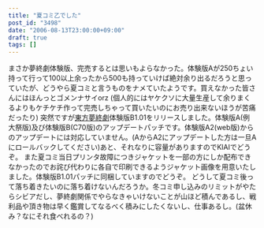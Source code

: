 ```yaml
---
title: "夏コミ乙でした"
post_id: "3498"
date: "2006-08-13T23:00:00+09:00"
draft: true
tags: []
---
```



まさか夢終劇体験版、完売するとは思いもよらなかった。体験版Aが250ちょい持って行って100以上余ったから500も持っていけば絶対余り出るだろうと思っていたが、どうやら夏コミと言うものをナメていたようです。買えなかった皆さんにはほんっとゴメンナサイorz (個人的にはヤケクソに大量生産して余りまくるよりもケチケチ作って完売しちゃって買いたいのにお売り出来ないほうが苦痛だったり)  突然ですが[東方夢終劇](https://danmaq.com/!/thC/)体験版B1.01をリリースしました。体験版A(例大祭版)及び体験版B(C70版)のアップデートパッチです。体験版A2(web版)からのアップデートには対応していません。(AからA2にアップデートした方は一旦Aにロールバックしてください)あと、それなりに容量がありますのでKIAIでどうぞ。 また夏コミ当日プリンタ故障につきジャケットを一部の方にしか配布できなかったのでお詫び代わりに各自で印刷できるようジャケット画像を用意いたしました。体験版B1.01パッチに同梱していますのでどうぞ。 どうして夏コミ後って落ち着きたいのに落ち着けないんだろうか。冬コミ申し込みのリミットがやたらシビアだし、夢終劇関係でやらなきゃいけないことが山ほど積んであるし、戦利品や頂き物は早く鑑賞してなるべく積みにしたくないし、仕事あるし。(盆休み？なにそれ食べれるの？)

